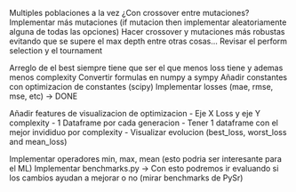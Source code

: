 Multiples poblaciones a la vez ¿Con crossover entre mutaciones?
Implementar más mutaciones (if mutacion then implementar aleatoriamente alguna de todas las opciones)
Hacer crossover y mutaciones más robustas evitando que se supere el max depth entre otras cosas...
Revisar el perform selection y el tournament

Arreglo de el best siempre tiene que ser el que menos loss tiene y ademas menos complexity
Convertir formulas en numpy a sympy
Añadir constantes con optimizacion de constantes (scipy)
Implementar losses (mae, rmse, mse, etc) -> DONE

Añadir features de visualizacion de optimizacion
    - Eje X Loss y eje Y complexity
    - 1 Dataframe por cada generacion
    - Tener 1 dataframe con el mejor invididuo por complexity
    - Visualizar evolucion (best_loss, worst_loss and mean_loss)

Implementar operadores min, max, mean (esto podria ser interesante para el ML)
Implementar benchmarks.py -> Con esto podremos ir evaluando si los cambios ayudan a mejorar o no (mirar benchmarks de PySr)